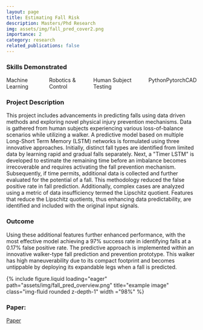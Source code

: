 ```yaml
---
layout: page
title: Estimating Fall Risk
description: Masters/Phd Research
img: assets/img/fall_pred_cover2.png
importance: 2
category: research
related_publications: false
---
```


<h3>Skills Demonstrated</h3>
<style>
    .horizontal-word-bullets {
      list-style-type: none; /* Remove default bullets */
      padding: 0;
      margin: 0;
      display: flex; /* Use flexbox to display items horizontally */
    }

    .horizontal-word-bullets li {
      margin-right: 10px; /* Adjust spacing between list items */
      white-space: nowrap; /* Prevent line breaks */
    }

    .horizontal-word-bullets li::before {
      content: "•"; /* Unicode character for bullet (use \2022 for a bullet) */
      margin-right: 5px; /* Adjust spacing between bullet and text */
    }
</style>
<ul class="horizontal-word-bullets">
  <li>Machine Learning</li>
  <li>Robotics & Control</li>
  <li>Human Subject Testing</li>
  <li>Python</li>
  <li>Pytorch</li>
  <li>CAD</li>
</ul>



<h3>Project Description</h3>

<p>This project includes advancements in predicting falls using data driven methods and exploring novel physical injury prevention mechanisms. Data is gathered from human subjects experiencing various loss-of-balance scenarios while utilizing a walker. A predictive model based on multiple Long-Short Term Memory (LSTM) networks is formulated using three innovative approaches. Initially, distinct fall types are identified from limited data by learning rapid and gradual falls separately. Next, a "Timer LSTM" is developed to estimate the remaining time before an imbalance becomes irrecoverable and requires activating the fall prevention mechanism. Subsequently, if time permits, additional data is collected and further evaluated for the potential of a fall. This methodology reduced the false positive rate in fall prediction. Additionally, complex cases are analyzed using a metric of data insufficiency termed the Lipschitz quotient. Features that reduce the Lipschitz quotients, thus enhancing data predictability, are identified and included with the original input signals. </p>



<h3>Outcome</h3>

<p>Using these additional features further enhanced performance, with the most effective model achieving a 97% success rate in identifying falls at a 0.17% false positive rate. The predictive approach is implemented within an innovative walker-type fall prediction and prevention prototype. This walker has high maneuverability due to its compact footprint and becomes untippable by deploying its expandable legs when a fall is predicted.</p>


<div class="row">
    <div class="col-sm mt-3 mt-md-0 d-flex justify-content-center">
        {% include figure.liquid loading="eager" path="assets/img/fall_pred_overview.png"  title="example image" class="img-fluid rounded z-depth-1" width ="98%" %}
    </div>
</div>



<h3> Paper: </h3>
<a href="https://ieeexplore.ieee.org/document/10374122" target="_blank">Paper</a>
